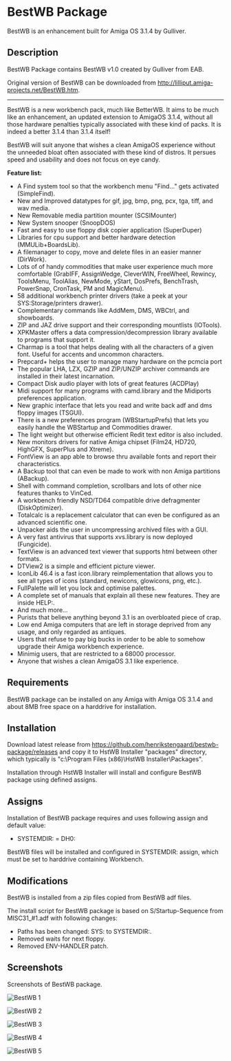 ﻿# BestWB Package

BestWB is an enhancement built for Amiga OS 3.1.4 by Gulliver.

## Description

BestWB Package contains BestWB v1.0 created by Gulliver from EAB.

Original version of BestWB can be downloaded from http://lilliput.amiga-projects.net/BestWB.htm.

---

BestWB is a new workbench pack, much like BetterWB. It aims to be much like an enhancement, an updated extension to AmigaOS 3.1.4, without all those hardware penalties typically associated with these kind of packs. It is indeed a better 3.1.4 than 3.1.4 itself!

BestWB will suit anyone that wishes a clean AmigaOS experience without the unneeded bloat often associated with these kind of distros. It persues speed and usability and does not focus on eye candy.

**Feature list:**

- A Find system tool so that the workbench menu "Find..." gets activated (SimpleFind).
- New and Improved datatypes for gif, jpg, bmp, png, pcx, tga, tiff, and wav media.
- New Removable media partition mounter (SCSIMounter)
- New System snooper (SnoopDOS)
- Fast and easy to use floppy disk copier application (SuperDuper)
- Libraries for cpu support and better hardware detection (MMULib+BoardsLib).
- A filemanager to copy, move and delete files in an easier manner (DirWork).
- Lots of of handy commodities that make user experience much more comfortable (GrabIFF, AssignWedge, CleverWIN, FreeWheel, Rewincy, ToolsMenu, ToolAlias, NewMode, yStart, DosPrefs, BenchTrash, PowerSnap, CronTask, PM and MagicMenu).
- 58 additional workbench printer drivers (take a peek at your SYS:Storage/printers drawer).
- Complementary commands like AddMem, DMS, WBCtrl, and showboards.
- ZIP and JAZ drive support and their corresponding mountlists (IOTools).
- XPKMaster offers a data compression/decompression library available to programs that support it.
- Charmap is a tool that helps dealing with all the characters of a given font. Useful for accents and uncommon characters.
- Prepcard+ helps the user to manage many hardware on the pcmcia port
- The popular LHA, LZX, GZIP and ZIP/UNZIP archiver commands are installed in their latest incarnation.
- Compact Disk audio player with lots of great features (ACDPlay)
- Midi support for many programs with camd.library and the Midiports preferences application.
- New graphic interface that lets you read and write back adf and dms floppy images (TSGUI).
- There is a new preferences program (WBStartupPrefs) that lets you easily handle the WBStartup and Commodities drawer.
- The light weight but otherwise efficient Redit text editor is also included.
- New monitors drivers for native Amiga chipset (Film24, HD720, HighGFX, SuperPlus and Xtreme).
- FontView is an app able to browse thru available fonts and report their characteristics.
- A Backup tool that can even be made to work with non Amiga partitions (ABackup).
- Shell with command completion, scrollbars and lots of other nice features thanks to VinCed.
- A workbench friendly NSD/TD64 compatible drive defragmenter (DiskOptimizer).
- Totalcalc is a replacement calculator that can even be configured as an advanced scientific one.
- Unpacker aids the user in uncompressing archived files with a GUI.
- A very fast antivirus that supports xvs.library is now deployed (Fungicide).
- TextView is an advanced text viewer that supports html between other formats.
- DTView2 is a simple and efficient picture viewer.
- IconLib 46.4 is a fast icon.library reimplementation that allows you to see all types of icons (standard, newicons, glowicons, png, etc.).
- FullPalette will let you lock and optimise palettes.
- A complete set of manuals that explain all these new features. They are inside HELP:.
- And much more…
- Purists that believe anything beyond 3.1 is an overbloated piece of crap.
- Low end Amiga computers that are left in storage deprived from any usage, and only regarded as antiques.
- Users that refuse to pay big bucks in order to be able to somehow upgrade their Amiga workbench experience.
- Minimig users, that are restricted to a 68000 processor.
- Anyone that wishes a clean AmigaOS 3.1 like experience.

## Requirements

BestWB package can be installed on any Amiga with Amiga OS 3.1.4 and about 8MB free space on a harddrive for installation.

## Installation

Download latest release from https://github.com/henrikstengaard/bestwb-package/releases and copy it to HstWB Installer "packages" directory, which typically is "c:\Program Files (x86)\HstWB Installer\Packages".

Installation through HstWB Installer will install and configure BestWB package using defined assigns.

## Assigns

Installation of BestWB package requires and uses following assign and default value:

- SYSTEMDIR: = DH0:

BestWB files will be installed and configured in SYSTEMDIR: assign, which must be set to harddrive containing Workbench.

## Modifications

BestWB is installed from a zip files copied from BestWB adf files.

The install script for BestWB package is based on S/Startup-Sequence from MISC31_#1.adf with following changes:

- Paths has been changed: SYS: to SYSTEMDIR:.
- Removed waits for next floppy.
- Removed ENV-HANDLER patch.

## Screenshots

Screenshots of BestWB package.

![BestWB 1](screenshots/bestwb_1.png?raw=true)

![BestWB 2](screenshots/bestwb_2.png?raw=true)

![BestWB 3](screenshots/bestwb_3.png?raw=true)

![BestWB 4](screenshots/bestwb_4.png?raw=true)

![BestWB 5](screenshots/bestwb_5.png?raw=true)